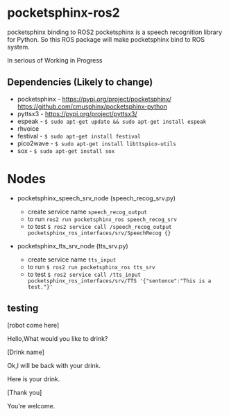 # pocketsphinx-ros2
pocketsphinx binding to ROS2
pocketsphinx is a speech recognition library for Python. So this ROS package will make pocketsphinx bind to ROS system.

In serious of Working in Progress


## Dependencies (Likely to change)
- pocketsphinx - 
    https://pypi.org/project/pocketsphinx/
    https://github.com/cmusphinx/pocketsphinx-python
- pyttsx3 - https://pypi.org/project/pyttsx3/
- espeak - `$ sudo apt-get update && sudo apt-get install espeak`
- rhvoice
- festival - `$ sudo apt-get install festival`
- pico2wave - `$ sudo apt-get install libttspico-utils`
- sox - `$ sudo apt-get install sox`



# Nodes
- pocketsphinx_speech_srv_node (speech_recog_srv.py)
    - create service name `speech_recog_output`
    - to run `ros2 run pocketsphinx_ros speech_recog_srv`
    - to test `$ ros2 service call /speech_recog_output pocketsphinx_ros_interfaces/srv/SpeechRecog {}`

- pocketsphinx_tts_srv_node (tts_srv.py)
    - create service name `tts_input`
    - to run `$ ros2 run pocketsphinx_ros tts_srv`
    - to test `$ ros2 service call /tts_input pocketsphinx_ros_interfaces/srv/TTS '{"sentence":"This is a test."}'`


## testing
[robot come here]

Hello,What would you like to drink?

[Drink name]

Ok,I will be back with your drink.

Here is your drink.

[Thank you]

You're welcome.